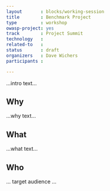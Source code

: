 ```yaml
---
layout       : blocks/working-session
title        : Benchmark Project
type         : workshop
owasp-project: yes
track        : Project Summit
technology   :
related-to   :
status       : draft
organizers   : Dave Wichers
participants :

---
```


...intro text...

## Why

...why text...

## What

...what text...

## Who

... target audience ...
